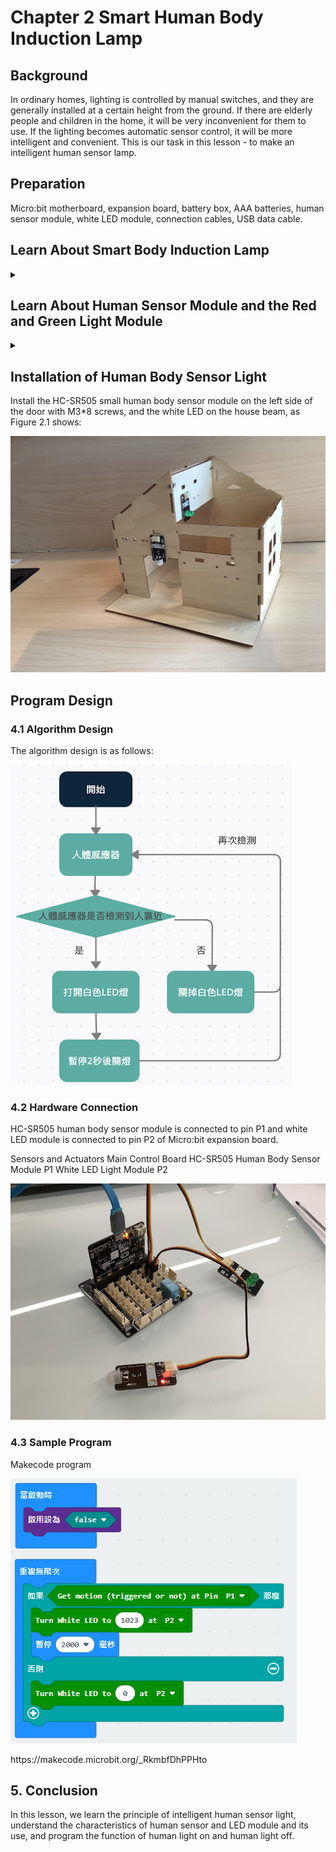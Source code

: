 # Chapter 2 Smart Human Body Induction Lamp
## Background 
<P>
In ordinary homes, lighting is controlled by manual switches, and they are generally installed at a certain height from the ground. If there are elderly people and children in the home, it will be very inconvenient for them to use. If the lighting becomes automatic sensor control, it will be more intelligent and convenient. This is our task in this lesson - to make an intelligent human sensor lamp.

<P> 
    
## Preparation
<P>
Micro:bit motherboard, expansion board, battery box, AAA batteries, human sensor module, white LED module, connection cables, USB data cable.
<P>
    
## Learn About Smart Body Induction Lamp
<details><summary></summary>
<P>
The human body induction lamp is a new technology to detect and sense human body activity information by using infrared and pyroelectric principles. When a person or a temperature object enters the sensing area of the module, the sensor module will output a high level pulse signal or a high level delay signal, and the output sensing pulse or delay signal can directly operate the LED lamp indicator, LED lighting. 
<P>
<P>
The human body induction lamp in this course is achieved by the human body induction lamp module. The principle is that when the human body sensor module detects someone approaching, it turns on the light; otherwise, the light turns off automatically.
<P>
</details>

## Learn About Human Sensor Module and the Red and Green Light Module
<details><summary></summary>

### 2.1 Human Body Sensor Module
<P>
The human body sensor module used is HC-SR505 small human body sensor module, which is an infrared-technology-based automatic control product with high sensitivity, reliability, ultra-small size and ultra-low voltage operation mode. It is widely used in all kinds of automatic sensor electrical equipment, especially in automatic control products of dry cell batteries. The module has the following two functions: 
<P>
<P>
    
![](pic/2/2.png)<BR>
Fully automatic sensing: high level is output when a person enters its sensing range, and low level is output when the person leaves the sensing range with automatic delay to turn off high level.
<BR>
Repeatable triggering method: After the induction output is in high level, if a person is sensed in the induction area during the delay time period, the output will remain high level until the person leaves and then the high level will be changed to low level (the induction module will automatically delay a delay time period after detecting each human activity, and the time of the last activity will be the starting point of the delay time HC-SR505). The small human body sensor module has three pins, G for GND ground, V for VCC high level or 5v, S is the signal pin.
<P>

### 2.2 White LED light module
<P>
White LED module consists of 1 color LED. The module has three pins , namely G, V, S. G is the negative ground GND, V is the positive connected to the high level VCC or 5 v, and S is the signal pin.
<P>
<P>
    
![](pic/2/2(1).jpg)<BR>
<P>
</details>

## Installation of Human Body Sensor Light     
<P>
Install the HC-SR505 small human body sensor module on the left side of the door with M3*8 screws, and the white LED on the house beam, as Figure 2.1 shows:  
<P>
<P>
    
![](pic/2/2(2).jpg)<BR>
<P>
    
## Program Design 

### 4.1 Algorithm Design
<P>
    The algorithm design is as follows: 
<P> 
<P>
    
![](pic/2/2(3).png)<BR>
<P>
    
### 4.2 Hardware Connection
<P>
    HC-SR505 human body sensor module is connected to pin P1 and white LED module is connected to pin P2 of Micro:bit expansion board.
<P>
<P>
Sensors and Actuators             Main Control Board 
HC-SR505 Human Body Sensor Module      P1 
White LED Light Module              P2 
<P>
<P>
    
![](pic/2/2(4).jpg)<BR>
<P>

### 4.3 Sample Program 
Makecode program
<P>
<P>
    
![](pic/2/2(5).png)<BR>
<P>
<P>
https://makecode.microbit.org/_RkmbfDhPPHto 
<P>
    
## 5.	Conclusion
<P>
    In this lesson, we learn the principle of intelligent human sensor light, understand the characteristics of human sensor and LED module and its use, and program the function of human light on and human light off. 
<P>
